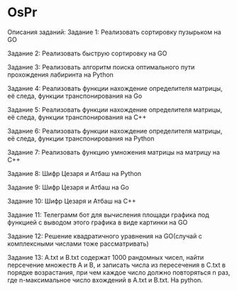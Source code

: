 # OsPr
Описания заданий:
Задание 1:
Реализовать сортировку пузырьком на GO

Задание 2:
Реализовать быструю сортировку на GO

Задание 3:
Реализовать алгоритм поиска оптимального пути прохождения лабиринта на Python

Задание 4:
Реализовать функции нахождение определителя матрицы, её следа, функции транспонирования на Go

Задание 5:
Реализовать функции нахождение определителя матрицы, её следа, функции транспонирования на C++

Задание 6:
Реализовать функции нахождение определителя матрицы, её следа, функции транспонирования на Python

Задание 7:
Реализовать функцию умножения матрицы на матрицу на C++

Задание 8:
Шифр Цезаря и Атбаш на Python

Задание 9:
Шифр Цезаря и Атбаш на Go

Задание 10:
Шифр Цезаря и Атбаш на C++

Задание 11:
Телеграмм бот для вычисления площади графика под функцией с выводом этого графика в виде картинки на GO

Задание 12:
Решение квадратичного уравнения на GO(случай с комплексными числами тоже рассматривать)

Задание 13:
A.txt и B.txt содержат 1000 рандомных чисел, найти персечение множеств A и B, и записать числа из пересечения в C.txt в порядке возрастания, при чем каждое число должно повторяться n раз, где n-максимальное число вхождений в A.txt и B.txt. На python.
